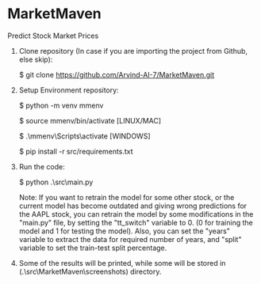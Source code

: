 # MarketMaven
Predict Stock Market Prices

1. Clone repository (In case if you are importing the project from Github, else skip):

    $ git clone https://github.com/Arvind-AI-7/MarketMaven.git


2. Setup Environment repository:

    $ python -m venv mmenv

    $ source mmenv/bin/activate               [LINUX/MAC]

    $ .\mmenv\Scripts\activate                 [WINDOWS]

    $ pip install -r src/requirements.txt

3. Run the code:

   $ python .\src\main.py

   Note: If you want to retrain the model for some other stock, or the
         current model has become outdated and giving wrong predictions
         for the AAPL stock, you can retrain the model by some modifications 
         in the "main.py" file, by setting the "tt_switch" variable to 0. 
         (0 for training the model and 1 for testing the model). Also, you 
         can set the "years" variable to extract the data for required number of 
         years, and "split" variable to set the train-test split percentage.

4. Some of the results will be printed, while some will be stored in
   (.\src\MarketMaven\screenshots\) directory.

